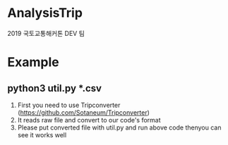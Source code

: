 # AnalysisTrip
2019 국토교통해커톤 DEV 팀
# Example
python3 util.py *.csv 
---------------------
1. First you need to use Tripconverter (https://github.com/Sotaneum/Tripconverter) 
2. It reads raw file and convert to our code's format
3. Please put converted file with util.py and run above code thenyou can see it works well
